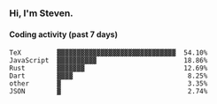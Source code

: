 ### Hi, I'm Steven.

#### Coding activity (past 7 days)
```
TeX         ▓▓▓▓▓▓▓▓▓▓▓▓▓▓▓▓▓▓▓▓▓▓▓▓▓▓▓▓▓▓  54.10%
JavaScript  ▓▓▓▓▓▓▓▓▓▓                      18.86%
Rust        ▓▓▓▓▓▓▓                         12.69%
Dart        ▓▓▓▓                             8.25%
other       ▓                                3.35%
JSON        ▓                                2.74%
```
